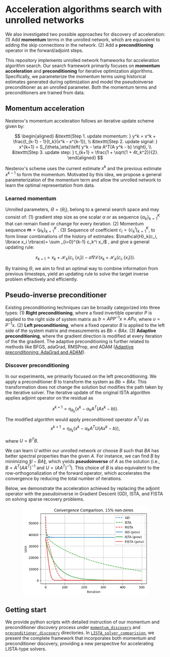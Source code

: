 # Acceleration algorithms search with unrolled networks

We also investigated two possible approaches for discovery of acceleration: (1) Add **momentum** terms in the unrolled network, which are equivalent to adding the skip connections in the network. (2) Add a **preconditioning** operator in the forward/adjoint steps.

This repository implements unrolled network frameworks for acceleration algorithm search. Our search framework primarily focuses on **momentum acceleration** and **preconditioning** for iterative optimization algorithms. Specifically, we parameterize the momentum terms using historical estimates generated during optimization and model the pseudoinverse preconditioner as an unrolled parameter. Both the momentum terms and preconditioners are trained from data.

## Momentum acceleration
Nesterov's momentum acceleration follows an iterative update scheme given by:

$$
\begin{aligned}
    &\texttt{Step 1. update momentum: } y^k = x^k + \frac{t_{k-1} - 1}{t_k}(x^k - x^{k-1}), \\
    &\texttt{Step 2. update signal: } x^{k+1} = S_{\theta_\eta}\left( y^k - \eta A^T(A y^k - b) \right), \\
    &\texttt{Step 3. update step: } t_{k+1} = \frac{1 + \sqrt{1 + 4t_k^2}}{2}.
\end{aligned}
$$

Nesterov's scheme uses the current estimate $x^k$ and the previous estimate $x^{k-1}$ to form the momentum. Motivated by this idea, we propose a general parameterization of the momentum term and allow the unrolled network to learn the optimal representation from data.

### Learned momentum
Unrolled parameters, $\Theta = \lbrace \theta_i \rbrace$, belong to a general search space and may consist of: (1) gradient step size as one scalar $\alpha$ or as sequence $\lbrace \alpha_k \rbrace _{k=1}^K$ that can remain fixed or change for every iteration. (2) Momentum sequence  $\mathbf{m} = \lbrace \mu_k \rbrace _{k=1}^K$ . (3) Sequence of coefficient $c_i= \lbrace c_k^i \rbrace _{k=1}^K$, to form linear combinations of the history of estimates:  $\mathcal{H}_k(c_i, \lbrace x_i \rbrace)= \sum _{i=0}^{k-1} c_k^i x_i$ , and give a general updating rule:

$$
x_{k+1} = x_k + \mathcal{H}_k(c_i, \lbrace x_i \rbrace) - \alpha\nabla\mathcal{L}(x_k+\mathcal{H}_k(c_i, \lbrace x_i \rbrace)).
$$

By training $\Theta$, we aim to find an optimal way to combine information from previous timesteps, yield an updating rule to solve the target inverse problem effectively and efficiently.


## Pseudo-inverse preconditioner
Existing preconditioning techniques can be broadly categorized into three types: (1) **Right preconditioning**,  where a fixed invertible operator $P$ is applied to the right side of system matrix as $b = APP^{-1}x \equiv APu$, where $u=P^{-1}x$. (2) **Left preconditioning**, where a fixed operator $B$ is applied to the left side of the system matrix and measurements as $Bb=BAx$. (3) **Adaptive preconditioning**, where the gradient direction is modified at every iteration of the the gradient. The adaptive preconditioning is further related to methods like BFGS, adaGrad, RMSProp, and ADAM ([Adaptive preconditioning: AdaGrad and ADAM](https://www.mit.edu/~gfarina/2024/67220s24_L13_adagrad/L13.pdf)).



### Discover preconditioning
In our experiments, we primarily focused on the left preconditioning. We apply a preconditioner $B$ to transform the system as $Bb=BAx$. This transformation does not change the solution but modifies the path taken by the iterative solver. 
The iterative update of the original ISTA algorithm applies adjoint operator on the residual as 

$$
x^{k+1} = \eta_{\theta_k} \left(x^k - \alpha_k A^T(Ax^{k}-b)\right).
$$
The modified algorithm would apply preconditioned operator $A^TU$ as 
$$
x^{k+1} = \eta_{\theta_k} \left(x^k - \alpha_k A^T U (Ax^{k}-b)\right),
$$

where $U = B^TB$. 

We can learn $U$ within our unrolled network or choose $B$ such that $BA$ has better spectral properties than the given $A$. For instance, we can find $B$ by minimizing $\|I-BA\|$, which yields **pseudoinverse** of $A$ as the solution (i.e., $B = A^T(AA^T)^{-1}$ and $U = (AA^T)^{-1}$). This choice of $B$ is also equivalent to the row-orthogonalization of the forward operator, which accelerates the convergence by reducing the total number of iterations.

Below, we demonstrate the acceleration achieved by replacing the adjoint operator with the pseudoinverse in Gradient Descent (GD), ISTA, and FISTA on solving sparse recovery problems.
<center>
<img src="../images/acceleration/fig-pinv_vs_adjoint.png" alt= “acceleration” width="400">
</center>


## Getting start
We provide python scripts with detailed instruction of our momentum and preconditioner discovery process under [`momentum_discovery`](momentum_discovery) and [`preconditioner_discovery`](preconditioner_discovery) directories. In [`LISTA_solver_comparision`](LISTA_solver_comparision), we present the complete framework that incorporates both momentum and preconditioner discovery, providing a new perspective for accelerating LISTA-type solvers.